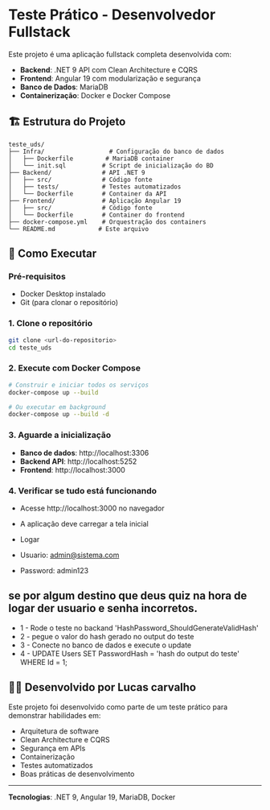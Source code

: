 # Teste Prático - Desenvolvedor Fullstack

Este projeto é uma aplicação fullstack completa desenvolvida com:
- **Backend**: .NET 9 API com Clean Architecture e CQRS
- **Frontend**: Angular 19 com modularização e segurança
- **Banco de Dados**: MariaDB
- **Containerização**: Docker e Docker Compose

## 🏗️ Estrutura do Projeto

```
teste_uds/
├── Infra/                  # Configuração do banco de dados
│   ├── Dockerfile         # MariaDB container
│   └── init.sql          # Script de inicialização do BD
├── Backend/              # API .NET 9
│   ├── src/              # Código fonte
│   ├── tests/            # Testes automatizados
│   └── Dockerfile        # Container da API
├── Frontend/             # Aplicação Angular 19
│   ├── src/              # Código fonte
│   └── Dockerfile        # Container do frontend
├── docker-compose.yml    # Orquestração dos containers
└── README.md            # Este arquivo
```

## 🚀 Como Executar

### Pré-requisitos
- Docker Desktop instalado
- Git (para clonar o repositório)

### 1. Clone o repositório
```bash
git clone <url-do-repositorio>
cd teste_uds
```

### 2. Execute com Docker Compose
```bash
# Construir e iniciar todos os serviços
docker-compose up --build

# Ou executar em background
docker-compose up --build -d
```

### 3. Aguarde a inicialização
- **Banco de dados**: http://localhost:3306
- **Backend API**: http://localhost:5252
- **Frontend**: http://localhost:3000

### 4. Verificar se tudo está funcionando
- Acesse http://localhost:3000 no navegador
- A aplicação deve carregar a tela inicial

 - Logar
 - Usuario:  admin@sistema.com
 - Password: admin123


## se por algum destino que deus quiz na hora de logar der usuario e senha incorretos.

 - 1 - Rode o teste no backand 'HashPassword_ShouldGenerateValidHash'
 - 2 - pegue o valor do hash gerado no output do teste
 - 3 - Conecte no banco de dados e execute o update
 - 4 - UPDATE Users SET PasswordHash = 'hash do output do teste' WHERE Id = 1;



## 👨‍💻 Desenvolvido por Lucas carvalho

Este projeto foi desenvolvido como parte de um teste prático para demonstrar habilidades em:
- Arquitetura de software
- Clean Architecture e CQRS
- Segurança em APIs
- Containerização
- Testes automatizados
- Boas práticas de desenvolvimento

---
**Tecnologias**: .NET 9, Angular 19, MariaDB, Docker
